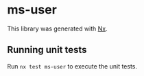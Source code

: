 # ms-user

This library was generated with [Nx](https://nx.dev).

## Running unit tests

Run `nx test ms-user` to execute the unit tests.
